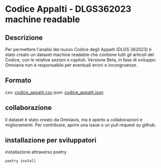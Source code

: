 # Codice Appalti - DLGS362023 machine readable


## Descrizione
Per permettere l'analisi del nuovo Codice degli Appalti (DLGS 362023) è stato creato un dataset machine readable che contiene tutti gli articoli del Codice, con le relative sezioni e capitoli.
Versione Beta, in fase di sviluppo: Omniavis non è responsabile per eventuali errori o incongruenze.

## Formato
csv: [codice_appalti.csv](codice_appalti.csv)
json: [codice_appalti.json](codice_appalti.json)


## collaborazione
Il dataset è stato creato da Omniavis, ma è aperto a collaborazioni e miglioramenti. Per contribuire, aprire una issue o un pull request su github.

## installazione per sviluppatori
installazione attraverso poetry

    poetry install
